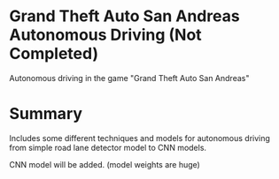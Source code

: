 # Grand Theft Auto San Andreas Autonomous Driving (Not Completed)
Autonomous driving in the game "Grand Theft Auto San Andreas"

# Summary
Includes some different techniques and models for autonomous driving from simple road lane detector model to CNN models.

CNN model will be added. (model weights are huge)
